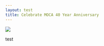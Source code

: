 ```yaml
---
layout: test
title: Celebrate MOCA 40 Year Anniversary
---
```


![](http://www.mocanyc.org/sites/default/themes/MoCA/images/MoCA/moca_logo.jpg)

test
